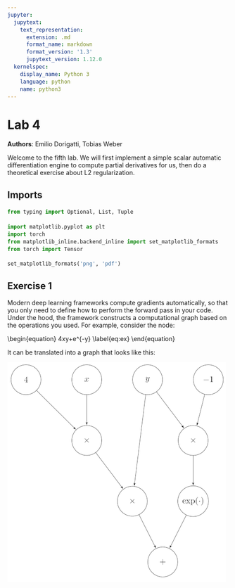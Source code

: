 ```yaml
---
jupyter:
  jupytext:
    text_representation:
      extension: .md
      format_name: markdown
      format_version: '1.3'
      jupytext_version: 1.12.0
  kernelspec:
    display_name: Python 3
    language: python
    name: python3
---
```


<!-- #region pycharm={"name": "#%% md\n"} -->
# Lab 4

**Authors**: Emilio Dorigatti, Tobias Weber

Welcome to the fifth lab. We will first implement a simple scalar automatic
differentiation engine to compute partial derivatives for us,
then do a theoretical exercise about L2 regularization.

## Imports
<!-- #endregion -->

```python pycharm={"name": "#%%\n"}
from typing import Optional, List, Tuple

import matplotlib.pyplot as plt
import torch
from matplotlib_inline.backend_inline import set_matplotlib_formats
from torch import Tensor

set_matplotlib_formats('png', 'pdf')
```

<!-- #region pycharm={"name": "#%% md\n"} -->
## Exercise 1

Modern deep learning frameworks compute gradients automatically,
so that you only need to define how to perform the forward pass in your code.
Under the hood, the framework constructs a computational graph based on the operations
you used. For example, consider the node:

\begin{equation}
4xy+e^{-y}
\label{eq:ex}
\end{equation}

It can be translated into a graph that looks like this:

![](../utils/05-lab-graph1.png)

<!-- #endregion -->
